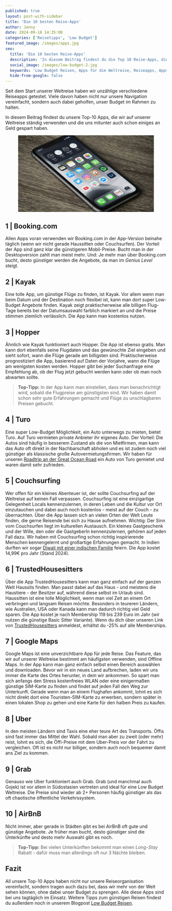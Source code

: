 ```yaml
---
published: true
layout: post-with-sidebar
title: 'Die 10 besten Reise-Apps'
author: Jenny
date: 2024-09-18 14:35:00
categories: ['Reisetipps', 'Low Budget']
featured_image: /images/apps.jpg
seo:
  title: 'Die 10 besten Reise-Apps'
  description: 'In diesem Beitrag findest du die Top 10 Reise-Apps, die wir tagtäglich auf unserer Low Budget Weltreise verwenden.'
  social_image: /images/low-budget-2.jpg
  keywords: 'Low Budget Reisen, Apps für die Weltreise, Reiseapps, Apps zum günstig Reisen, Geld sparen auf Weltreise, Top 10 Reiseapps, Sparen'
  hide-from-google: false
---
```

Seit dem Start unserer Weltreise haben wir unzählige verschiedene Reiseapps getestet. Viele davon haben nicht nur unsere Navigation vereinfacht, sondern auch dabei geholfen, unser Budget im Rahmen zu halten.

In diesem Beitrag findest du unsere Top-10 Apps, die wir auf unserer Weltreise ständig verwenden und die uns mitunter auch schon einiges an Geld gespart haben.

<figure class="img1">
 	<img src="/images/apps.jpg" alt="Apps">
</figure>

## 1 | Booking.com
Allen Apps voran verwenden wir Booking.com in der App-Version beinahe täglich (wenn wir nicht gerade Haussitten oder Couchsurfen). Der Vorteil der App sind ganz klar die günstigeren Mobil-Preise. Bucht man in der Desktopversion zahlt man meist mehr. Und: Je mehr man über Booking.com bucht, desto günstiger werden die Angebote, da man im *Genius Level* steigt.

## 2 | Kayak
Eine tolle App, um günstige Flüge zu finden, ist Kayak. Vor allem wenn man beim Datum und der Destination noch flexibel ist, kann man dort super Low-Budget Angebote finden. Kayak zeigt praktischerweise alle billigen Flug-Tage bereits bei der Datumsauswahl farblich markiert an und die Preise stimmen ziemlich verlässlich. Die App kann man kostenlos nutzen.

## 3 | Hopper
Ähnlich wie Kayak funktioniert auch Hopper. Die App ist ebenso gratis. Man kann dort ebenfalls seine Flugdaten und das gewünschte Ziel eingeben und sieht sofort, wann die Flüge gerade am billigsten sind. Praktischerweise prognostiziert die App, basierend auf Daten der Vorjahre, wann die Flüge am wenigsten kosten werden. Hopper gibt bei jeder Suchanfrage eine Empfehlung ab, ob der Flug jetzt gebucht werden kann oder ob man noch abwarten sollte.
> **Top-Tipp:** In der App kann man einstellen, dass man benachrichtigt wird, sobald die Flugpreise am günstigsten sind. Wir haben damit schon sehr gute Erfahrungen gemacht und Flüge zu unschlagbaren Preisen gebucht.

## 4 | Turo
Eine super Low-Budget Möglichkeit, ein Auto unterwegs zu mieten, bietet Turo. Auf Turo vermieten private Anbieter ihr eigenes Auto. Der Vorteil: Die Autos sind häufig in besserem Zustand als die von Mietfirmen, man kann das Auto oft direkt in der Nachbarschaft abholen und es ist zudem noch viel günstiger als klassische große Autovermietungsfirmen. Wir haben für unseren [Roadtrip an der Great Ocean Road](2019-07-14-great-ocean-road) ein Auto von Turo gemietet und waren damit sehr zufrieden.

## 5 | Couchsurfing
Wer offen für ein kleines Abenteuer ist, der sollte Couchsurfing auf der Weltreise auf keinen Fall verpassen. Couchsurfing ist eine einzigartige Gelegenheit Locals kennenzulernen, in deren Leben und die Kultur vor Ort einzutauchen und dabei auch noch kostenlos - meist auf der Couch - zu übernachten. Über die App lassen sich an vielen Orten der Welt Leute finden, die gerne Reisende bei sich zu Hause aufnehmen. Wichtig: Der Sinn vom Couchsurfen liegt im kulturellen Austausch. Ein kleines Gastgeschenk und der Wille, den oder die GastgeberIn kennenzulernen, gehören auf jeden Fall dazu. Wir haben mit Couchsurfing schon richtig inspirierende Menschen kennengelernt und großartige Erfahrungen gemacht. In Indien durften wir sogar [Diwali mit einer indischen Familie](/_diaries/2023-11-15-diwali.md) feiern. Die App kostet 14,99€ pro Jahr (Stand 2024).

## 6 | TrustedHousesitters
Über die App TrustedHousesitters kann man ganz einfach auf der ganzen Welt Haussits finden. Man passt dabei auf das Haus - und meistens die Haustiere - der Besitzer auf, während diese selbst im Urlaub sind. Haussitten ist eine tolle Möglichkeit, wenn man viel Zeit an einem Ort verbringen und langsam Reisen möchte. Besonders in teureren Ländern, wie Australien, USA oder Kanada kann man dadurch richtig viel Geld sparen. Die App kostet je nach Membership 119 bis 239 Euro im Jahr (wir nutzen die günstige Basic Sitter Variante). Wenn du dich über unseren Link von [TrustedHousesitters](https://www.trustedhousesitters.com/refer/RAF778659/?utm_source=copy-link&utm_medium=refer-a-friend&utm_campaign=refer-a-friend) anmeldest, erhältst du -25% auf alle Memberships.

## 7 | Google Maps
Google Maps ist eine unverzichtbare App für jede Reise. Das Feature, das wir auf unserer Weltreise bestimmt am häufigsten verwenden, sind Offline Maps. In der App kann man ganz einfach selbst einen Bereich auswählen und downloaden. Bevor wir in ein neues Land aufbrechen, laden wir uns immer die Karte des Ortes herunter, in dem wir ankommen. So spart man sich anfangs den Stress kostenfreies WLAN oder eine einigermaßen günstige SIM-Karte zu finden und findet auf jeden Fall den Weg zur Unterkunft. Gerade wenn man an einem Flughafen ankommt, lohnt es sich nicht direkt dort eine Touristen-SIM-Karte zu erwerben, sondern später in einen lokalen Shop zu gehen und eine Karte für den halben Preis zu kaufen.

## 8 | Uber
In den meisten Ländern sind Taxis eine eher teure Art des Transports. Öffis sind fast immer das Mittel der Wahl. Sobald man aber zu zweit (oder mehr) reist, lohnt es sich, die Öffi-Preise mit dem Uber-Preis vor der Fahrt zu vergleichen. Oft ist es nicht nur billiger, sondern auch noch bequemer damit ans Ziel zu kommen.

## 9 | Grab
Genauso wie Uber funktioniert auch Grab. Grab (und manchmal auch Gojek) ist vor allem in Südostasien vertreten und ideal für eine Low Budget Weltreise. Die Preise sind wieder ab 2+ Personen häufig günstiger als das oft chaotische öffentliche Verkehrssystem.

## 10 | AirBnB
Nicht immer, aber gerade in Städten gibt es bei AirBnB oft gute und günstige Angebote. Je früher man bucht, desto günstiger sind die Unterkünfte und desto mehr Auswahl gibt es noch. 
> **Top-Tipp:** Bei vielen Unterkünften bekommt man einen *Long-Stay* Rabatt - dafür muss man allerdings oft nur 3 Nächte bleiben.

## Fazit
All unsere Top-10 Apps haben nicht nur unsere Reiseorganisation vereinfacht, sondern tragen auch dazu bei, dass wir mehr von der Welt sehen können, ohne dabei unser Budget zu sprengen. Alle diese Apps sind bei uns tagtäglich im Einsatz. Weitere Tipps zum günstigen Reisen findest du außerdem noch in unserem Blogpost [Low Budget Reisen](low-budget-reisen).